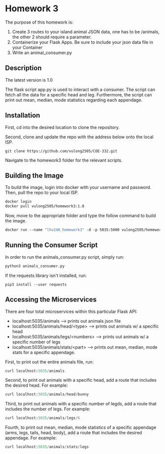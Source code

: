 # Homework 3

The purpose of this homework is:

1. Create 3 routes to your island animal JSON data, one has to be /animals, the other 2 should require a parameter.
2. Containerize your Flask Apps. Be sure to include your json data file in your Container
3. Write an animal_consumer.py

## Description

The latest version is 1.0

The flask script app.py is used to interact with a consumer. The script can fetch all the data for a specific head and 
leg. Furthermore, the script can print out mean, median, mode statistics regarding
each appendage.

## Installation

First, cd into the desired location to clone the repository.

Second, clone and update the repo with the address below onto the local ISP.
```gitexclude
git clone https://github.com/vulong2505/COE-332.git
```
Navigate to the homework3 folder for the relevant scripts.


## Building the Image

To build the image, login into docker with your username and password.
Then, pull the repo to your local ISP.
```dockerfile
docker login
docker pull vulong2505/homework3:1.0
```

Now, move to the appropriate folder and type the follow command to build the image.
```dockerfile
docker run --name "lhv248_homework3" -d -p 5035:5000 vulong2505/homework3:1.0"
```

## Running the Consumer Script

In order to run the animals_consumer.py script, simply run:
```python
python3 animals_consumer.py
```
If the requests library isn't installed, run:
```pip3
pip3 install --user requests
```

## Accessing the Microservices

There are four total microservices within this particular Flask API:
*  localhost:5035/animals --> prints out animals json file
*  localhost:5035/animals/head/&lt;type&gt; --> prints out animals w/ a specific head
*  localhost:5035/animals/legs/&lt;numbers&gt; --> prints out animals w/ a specific number of legs
*  localhost:5035/animals/stats/&lt;part&gt; --> prints out mean, median, mode stats for a specific appendage.

First, to print out the entire animals file, run:
```python
curl localhost:5035/animals
```

Second, to print out animals with a specific head, add a route that includes the desired head. For example:
```python
curl localhost:5035/animals/head/bunny
```

Third, to print out animals with a specific number of legds, add a route that includes the number of legs. For example:
```python
curl localhost:5035/animals/legs/6
```

Fourth, to print out mean, median, mode statistics of a specific appendage (arms, legs, tails, head, body), add a route that includes the desired appendage. For example:
```python
curl localhost:5035/animals/stats/legs
```